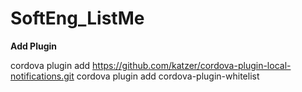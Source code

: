 # SoftEng_ListMe

**Add Plugin**

cordova plugin add https://github.com/katzer/cordova-plugin-local-notifications.git
cordova plugin add cordova-plugin-whitelist

